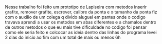 Nesse trabalho foi feito um prototipo de Lapiseira com metodos inserir grafite, remover grafite, escrever, calibre da ponta e o tamanho da ponta 
fiz com o auxilio de um colega q divido aluguel em pantes onde o codigo  travava
aprendi a usar os metodos em abas diferentes e a chamalos dentro de outros metodos
o que eu mais tive dificuldade no codigo foi pensar como ele seria feito e colcocar as ideia dentro das linhas do programa levei 2 dias do inicio ao fim com um total de mais ou menos 6h 
